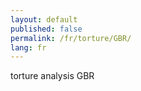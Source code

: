 ```yaml
---
layout: default
published: false
permalink: /fr/torture/GBR/
lang: fr
---
```


torture analysis GBR
